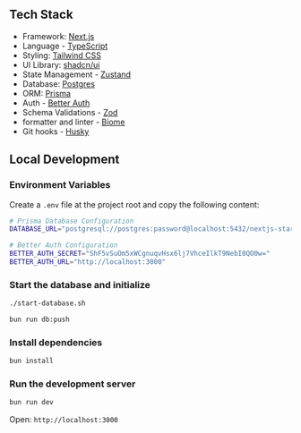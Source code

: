 ## Tech Stack

- Framework: [Next.js](https://nextjs.org)
- Language - [TypeScript]()
- Styling: [Tailwind CSS](https://tailwindcss.com)
- UI Library: [shadcn/ui](https://ui.shadcn.com)
- State Management - [Zustand](https://zustand-demo.pmnd.rs)
- Database: [Postgres](https://www.postgresql.org)
- ORM: [Prisma](https://prisma.io)
- Auth - [Better Auth](https://www.better-auth.com)
- Schema Validations - [Zod](https://zod.dev)
- formatter and linter - [Biome](https://biomejs.dev)
- Git hooks - [Husky](https://lefthook.dev)

## Local Development

### Environment Variables

Create a `.env` file at the project root and copy the following content:

```bash
# Prisma Database Configuration
DATABASE_URL="postgresql://postgres:password@localhost:5432/nextjs-starter-template"

# Better Auth Configuration
BETTER_AUTH_SECRET="ShF5vSuOm5xWCgnuqvHsx6lj7VhceIlkT9NebI0QO0w="
BETTER_AUTH_URL="http://localhost:3000"
```

### Start the database and initialize

```bash
./start-database.sh
```

```bash
bun run db:push
```

### Install dependencies

```bash
bun install
```

### Run the development server

```bash
bun run dev
```

Open: `http://localhost:3000`